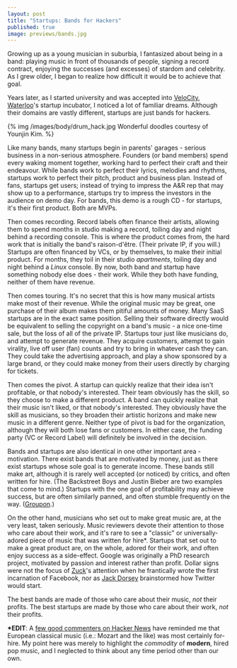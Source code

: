```yaml
--- 
layout: post
title: "Startups: Bands for Hackers"
published: true
image: previews/bands.jpg
---
```


Growing up as a young musician in suburbia, I fantasized about being in a band:
playing music in front of thousands of people, signing a record contract,
enjoying the successes (and excesses) of stardom and celebrity. As I grew older,
I began to realize how difficult it would be to achieve that goal.

Years later, as I started university and was accepted into [VeloCity][1],
[Waterloo][2]'s startup incubator, I noticed a lot of familiar dreams.
Although their domains are vastly different, startups are just bands for hackers.

{% img /images/body/drum_hack.jpg Wonderful doodles courtesy of Younjin Kim. %}

Like many bands, many startups begin in parents' garages - serious business
in a non-serious atmosphere. Founders (or band members) spend every waking
moment together, working hard to perfect their craft and their endeavour. While
bands work to perfect their lyrics, melodies and rhythms, startups work to
perfect their pitch, product and business plan. Instead of fans, startups get
users; instead of trying to impress the A&R rep that may show up to a
performance, startups try to impress the investors in the audience on demo day.
For bands, this demo is a rough CD - for startups, it's their first product.
Both are MVPs.

Then comes recording. Record labels often finance their artists, allowing them to
spend months in studio making a record, toiling day and night behind a recording
console. This is where the product comes from, the hard work that is initially
the band's raison-d'être. (Their private IP, if you will.) Startups are often
financed by VCs, or by themselves, to make their initial product. For months,
they toil in their studio *apartments*, toiling day and night behind a *Linux*
console. By now, both band and startup have something nobody else does - their
work. While they both have funding, neither of them have revenue.

Then comes touring. It's no secret that this is how many musical artists make
most of their revenue. While the original music may be great, one purchase of
their album makes them pitiful amounts of money. Many SaaS startups are in the
exact same position. Selling their software directly would be equivalent to
selling the copyright on a band's music - a nice one-time sale, but the loss of
all of the private IP. Startups tour just like musicians do, and attempt to
generate revenue. They acquire customers, attempt to gain virality, live off
user (fan) counts and try to bring in whatever cash they can. They could take
the advertising approach, and play a show sponsored by a large brand, or they
could make money from their users directly by charging for tickets.

Then comes the pivot. A startup can quickly realize that their idea isn't
profitable, or that nobody's interested. Their team obviously has the skill, so
they choose to make a different product. A band can quickly realize that their
music isn't liked, or that nobody's interested. They obviously have the skill as
musicians, so they broaden their artistic horizons and make new music in a
different genre. Neither type of pivot is bad for the organization, although
they will both lose fans or customers. In either case, the funding
party (VC or Record Label) will definitely be involved in the decision.

Bands and startups are also identical in one other important area - motivation.
There exist bands that are motivated by money, just as there exist startups
whose sole goal is to generate income. These bands still make art, although
it is rarely well accepted (or noticed) by critics, and often written for hire.
(The Backstreet Boys and Justin Bieber are two examples that come to mind.)
Startups with the one goal of profitability may achieve success, but are often
similarly panned, and often stumble frequently on the way. ([Groupon][5].)

On the other hand, musicians who set out to make great music are, at the very
least, taken seriously. Music reviewers devote their attention to those who care
about their work, and it's rare to see a "classic" or universally-adored piece
of music that was written for hire\*. Startups that set out to make a great
product are, on the whole, adored for their work, and often enjoy success as a
side-effect. Google was originally a PhD research project, motivated by passion
and interest rather than profit. Dollar signs were not the focus of [Zuck][3]'s
attention when he frantically wrote the first incarnation of Facebook, nor as
[Jack Dorsey][4] brainstormed how Twitter would start.

The best bands are made of those who care about their music, *not* their profits.
The best startups are made by those who care about their work, *not* their profits.

**\*EDIT**: A [few good commenters on Hacker News][6] have reminded me that
European classical music (i.e.: Mozart and the like) was most certainly
for-hire. My point here was merely to highlight the *commodity* of **modern**,
hired pop music, and I neglected to think about any time period other than our
own.

  [1]: http://velocity.uwaterloo.ca
  [2]: http://uwaterloo.ca
  [3]: http://facebook.com/4
  [4]: http://twitter.com/jack
  [5]: http://www.thestar.com/business/article/1156719--groupon-s-troubles-deepen-as-shareholder-lawsuits-pile-up
  [6]: http://news.ycombinator.com/item?id=3908316
